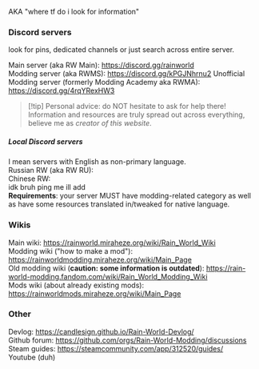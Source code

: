 AKA "where tf do i look for information"

### Discord servers  
look for pins, dedicated channels or just search across entire server.

Main server (aka RW Main):
https://discord.gg/rainworld  
Modding server (aka RWMS):
https://discord.gg/kPGJNhrnu2
Unofficial Modding server (formerly Modding Academy aka RWMA):
https://discord.gg/4rqYRexHW3  

> [!tip] Personal advice: do NOT hesitate to ask for help there!  
> Information and resources are truly spread out across everything, believe me as _creator of this website_.  
##### Local Discord servers  
I mean servers with English as non-primary language.  
Russian RW (aka RW RU):  
Chinese RW:  
idk bruh ping me ill add  
**Requirements**: your server MUST have modding-related category as well as have some resources translated in/tweaked for native language. 

### Wikis  
Main wiki: https://rainworld.miraheze.org/wiki/Rain_World_Wiki  
Modding wiki ("how to make a mod"): https://rainworldmodding.miraheze.org/wiki/Main_Page  
Old modding wiki (**caution: some information is outdated**): https://rain-world-modding.fandom.com/wiki/Rain_World_Modding_Wiki  
Mods wiki (about already existing mods): https://rainworldmods.miraheze.org/wiki/Main_Page

### Other  
Devlog: https://candlesign.github.io/Rain-World-Devlog/  
Github forum: https://github.com/orgs/Rain-World-Modding/discussions  
Steam guides: https://steamcommunity.com/app/312520/guides/  
Youtube (duh)  
